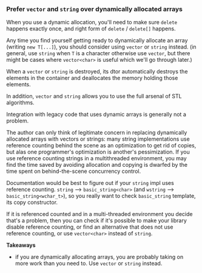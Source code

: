 ### Prefer `vector` and `string` over dynamically allocated arrays

When you use a dynamic allocation, you'll need to make sure `delete` happens exactly once, and right form of `delete` / `delete[]` happens.

Any time you find yourself getting ready to dynamically allocate an array (writing `new T[...]`), you should consider using `vector` or `string` instead. (in general, use `string` when `T` is a character otherwise use `vector`, but there might be cases where `vector<char>` is useful which we'll go through later.)

When a `vector` or `string` is destroyed, its dtor automatically destroys the elements in the container and deallocates the memory holding those elements.

In addition, `vector` and `string` allows you to use the full arsenal of STL algorithms.

Integration with legacy code that uses dynamic arrays is generally not a problem.

The author can only think of legitimate concern in replacing dynamically allocated arrays with vectors or strings: many string implementations use reference counting behind the scene as an optimization to get rid of copies, but alas one programmer's optimization is another's pessimization.
If you use reference counting strings in a multithreaded environment, you may find the time saved by avoiding allocation and copying is dwarfed by the time spent on behind-the-scene concurrency control. 

Documentation would be best to figure out if your `string` impl uses reference counting. `string` --> `basic_string<char>` (and `wstring` --> `basic_string<wchar_t>`), so you really want to check `basic_string` template, its copy constructor.

If it is referenced counted and in a multi-threaded environment you decide that's a problem, then you can check if it's possible to make your library disable reference counting, or find an alternative that does not use reference counting, or use `vector<char>` instead of `string`.

**Takeaways**
* if you are dynamically allocating arrays, you are probably taking on more work than you need to. Use `vector` or `string` instead.
